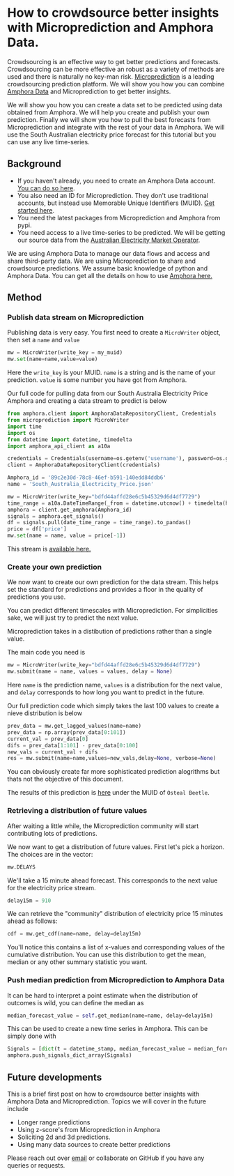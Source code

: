 # How to crowdsource better insights with Microprediction and Amphora Data.

Crowdsourcing is an effective way to get better predictions and forecasts. Crowdsourcing can be more effective an robust as a variety of methods are used and there is naturally no key-man risk. [Microprediction](https://www.microprediction.org/) is a leading crowdsourcing prediction platform. We will show you how you can combine [Amphora Data](https://amphoradata.com) and Microprediction to get better insights.

We will show you how you can create a data set to be predicted using data obtained from Amphora. We will help you create and publish your own prediction. Finally we will show you how to pull the best forecasts from Microprediction and integrate with the rest of your data in Amphora. We will use the South Australian electricity price forecast for this tutorial but you can use any live time-series.

## Background

* If you haven't already, you need to create an Amphora Data account. [You can do so here](https://identity.amphoradata.com/Register). 
* You also need an ID for Microprediction. They don't use traditional accounts, but instead use Memorable Unique Identifiers (MUID). [Get started here](https://www.microprediction.org/muids.html).
* You need the latest packages from Microprediction and Amphora from pypi.
* You need access to a live time-series to be predicted. We will be getting our source data from the [Australian Electricity Market Operator](https://aemo.com.au/en/energy-systems/electricity/national-electricity-market-nem/data-nem/data-dashboard-nem). 

We are using Amphora Data to manage our data flows and access and share third-party data. We are using Microprediction to share and crowdsource predictions. We assume basic knowledge of python and Amphora Data. You can get all the details on how to use [Amphora here.](https://www.amphoradata.com/docs/contents/)
    
## Method

### Publish data stream on Microprediction
Publishing data is very easy. You first need to create a `MicroWriter` object, then set a `name` and `value`
```py
mw = MicroWriter(write_key = my_muid)
mw.set(name=name,value=value)
```
Here the `write_key` is your MUID. `name` is a string and is the name of your prediction. `value` is some number you have got from Amphora.

Our full code for pulling data from our South Australia Electricity Price Amphora and creating a data stream to predict is below
```py
from amphora.client import AmphoraDataRepositoryClient, Credentials
from microprediction import MicroWriter
import time
import os
from datetime import datetime, timedelta
import amphora_api_client as a10a

credentials = Credentials(username=os.getenv('username'), password=os.getenv('password'))
client = AmphoraDataRepositoryClient(credentials) 

Amphora_id = '89c2e30d-78c8-46ef-b591-140edd84ddb6'
name = 'South_Australia_Electricity_Price.json'

mw = MicroWriter(write_key="bdfd44affd28e6c5b45329d6d4df7729")
time_range = a10a.DateTimeRange(_from = datetime.utcnow() + timedelta(hours=-1) , to= datetime.utcnow() )
amphora = client.get_amphora(Amphora_id)
signals = amphora.get_signals()
df = signals.pull(date_time_range = time_range).to_pandas()
price = df['price']
mw.set(name = name, value = price[-1])
```
This stream is [available here.](https://www.microprediction.org/stream_dashboard.html?stream=South_Australia_Electricity_Price)

### Create your own prediction

We now want to create our own prediction for the data stream. This helps set the standard for predictions and provides a floor in the quality of predictions you use.

You can predict different timescales with Microprediction. For simplicities sake, we will just try to predict the next value.

Microprediction takes in a distibution of predictions rather than a single value. 

The main code you need is 
```py
mw = MicroWriter(write_key="bdfd44affd28e6c5b45329d6d4df7729")
mw.submit(name = name, values = values, delay = None)
```
Here `name` is the prediction name, `values` is a distribution for the next value, and `delay` corresponds to how long you want to predict in the future.

Our full prediction code which simply takes the last 100 values to create a nieve distribution is below
```py
prev_data = mw.get_lagged_values(name=name)
prev_data = np.array(prev_data[0:101])
current_val = prev_data[0]
difs = prev_data[1:101] - prev_data[0:100]
new_vals = current_val + difs
res = mw.submit(name=name,values=new_vals,delay=None, verbose=None)
```
You can obviously create far more sophisticated prediction alogrithms but thats not the objective of this document.

The results of this prediction is [here](https://www.microprediction.org/stream_dashboard.html?stream=South_Australia_Electricity_Price) under the MUID of `Osteal Beetle`.

### Retrieving a distribution of future values

After waiting a little while, the Microprediction community will start contributing lots of predictions.

We now want to get a distribution of future values. First let's pick a horizon. The choices are in the vector:
```py
mw.DELAYS
```
We'll take a 15 minute ahead forecast. This corresponds to the next value for the electricity price stream.
```py
delay15m = 910
```    
We can retrieve the "community" distribution of electricity price 15 minutes ahead as follows: 
```py
cdf = mw.get_cdf(name=name, delay=delay15m)
```    
You'll notice this contains a list of x-values and corresponding values of the cumulative distribution. You can use this distribution to get the mean, median or any other summary statistic you want. 

### Push median prediction from Microprediction to Amphora Data

It can be hard to interpret a point estimate when the distribution of outcomes is wild, you can define the median as 
```py
median_forecast_value = self.get_median(name=name, delay=delay15m)
```
    
This can be used to create a new time series in Amphora. This can be simply done with 
```py
Signals = [dict(t = datetime_stamp, median_forecast_value = median_forecast_value)] 
amphora.push_signals_dict_array(Signals) 
```    
    
## Future developments

This is a brief first post on how to crowdsource better insights with Amphora Data and Microprediction. Topics we will cover in the future include
* Longer range predictions
* Using z-score's from Microprediction in Amphora
* Soliciting 2d and 3d predictions. 
* Using many data sources to create better predictions

Please reach out over [email](mailto:contact@amphoradata.com) or collaborate on GitHub if you have any queries or requests.
